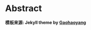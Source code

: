 # Abstract

**模板来源:  Jekyll theme by [Gaohaoyang](https://github.com/Gaohaoyang/gaohaoyang.github.io)**

